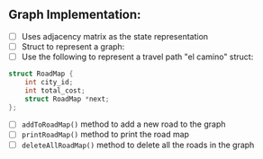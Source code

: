 ## Graph Implementation:
- [ ] Uses adjacency matrix as the state representation
- [ ] Struct to represent a graph:
- [ ] Use the following to represent a travel path "el camino" struct:
```c
struct RoadMap {
    int city_id;
    int total_cost;
    struct RoadMap *next;
};
```
- [ ] `addToRoadMap()` method to add a new road to the graph
- [ ] `printRoadMap()` method to print the road map
- [ ] `deleteAllRoadMap()` method to delete all the roads in the graph
